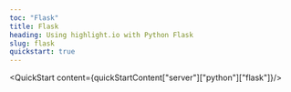 ```yaml
---
toc: "Flask"
title: Flask
heading: Using highlight.io with Python Flask
slug: flask
quickstart: true
---
```


<QuickStart content={quickStartContent["server"]["python"]["flask"]}/>
